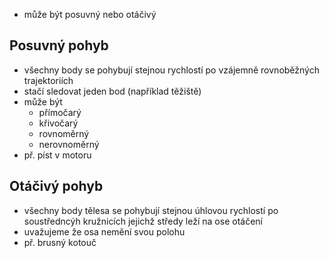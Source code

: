 - může být posuvný nebo otáčivý

## Posuvný pohyb
- všechny body se pohybují stejnou rychlostí po vzájemně rovnoběžných trajektoriích
- stačí sledovat jeden bod (například těžiště)
- může být
	- přímočarý
	- křivočarý
	- rovnoměrný
	- nerovnoměrný
- př. píst v motoru

## Otáčivý pohyb
- všechny body tělesa se pohybují stejnou úhlovou rychlostí po soustředncýh kružnicích jejichž středy leží na ose otáčení
- uvažujeme že osa nemění svou polohu
- př. brusný kotouč